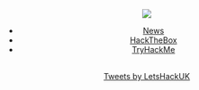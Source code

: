<!-- HTML Meta Tags -->
<title>LetsHack</title>
<meta name="description" content="Write-Ups and Cyber Security News!">

<!-- Facebook Meta Tags -->
<meta property="og:url" content="https://letshack.co.uk/">
<meta property="og:type" content="website">
<meta property="og:title" content="LetsHack">
<meta property="og:description" content="Write-Ups and Cyber Security News!">
<meta property="og:image" content="https://letshack.co.uk/img/socialpreview.png">

<!-- Twitter Meta Tags -->
<meta name="twitter:card" content="summary_large_image">
<meta property="twitter:domain" content="letshack.co.uk">
<meta property="twitter:url" content="https://letshack.co.uk/">
<meta name="twitter:title" content="LetsHack">
<meta name="twitter:description" content="Write-Ups and Cyber Security News!">
<meta name="twitter:image" content="https://letshack.co.uk/img/socialpreview.png">

<link rel="stylesheet" type="text/css" media="all" href="/css/style.css" />
<link rel="shortcut icon" type="image/png" href="/img/favicon.ico"/>
<div align="center">
<img src="https://user-images.githubusercontent.com/98056797/152557406-f9501b1a-0213-4546-ae82-c55c299d3142.png">
<ul>
  <li><a href="/">News</a></li>
  <li><a href="/htb/">HackTheBox</a></li>
  <li><a href="/thm/">TryHackMe</a></li>
</ul><br>
<a class="twitter-timeline" data-lang="en" data-theme="dark" href="https://twitter.com/LetsHackUK?ref_src=twsrc%5Etfw">Tweets by LetsHackUK</a> <script async src="https://platform.twitter.com/widgets.js" charset="utf-8"></script> 
